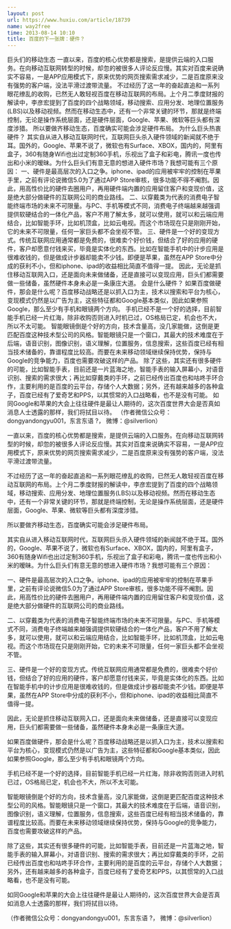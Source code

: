 ```yaml
---
layout: post
url: https://www.huxiu.com/article/18739
name: way2free
time: 2013-08-14 10:10
title: 百度的下一张牌：硬件？
---
```

巨头们的移动生态 一直以来，百度的核心优势都是搜索，是提供云端的入口服务。在向移动互联网转型的时候，却忽的被很多人评论反应慢。其实对百度来说确实不容易，一是APP应用模式下，原来优势的网页搜索需求减少，二是百度原来没有强势的客户端，没法平滑过渡带流量。 不过经历了这一年的奋起直追和一系列眼花缭乱的收购，已然无人敢轻视百度在移动互联网的布局。上个月二季度财报的解读中，李彦宏提到了百度的四个战略领域，移动搜索、应用分发、地理位置服务(LBS)以及移动视频。然而在移动生态中，还有一个非常关键的环节，那就是终端控制，无论是操作系统层面，还是硬件层面，Google、苹果、微软等巨头都有深度涉猎。 所以要做齐移动生态，百度确实可能会涉足硬件布局。 为什么巨头热衷硬件？ 其实自从进入移动互联网时代，互联网巨头杀入硬件领域的新闻就不绝于耳。国外的，Google、苹果不说了，微软也有Surface、XBOX，国内的，阿里有盒子，360有随身Wifi也出过定制360手机，乐视出了盒子和彩电，腾讯一度也传出和小米的暧昧。为什么巨头们有意无意的想进入硬件市场？我想可能有三个原因： 一、硬件是最高层次的入口之争。iphone、ipad的应用被牢牢的控制在苹果手里，之前有评论说微信5.0为了通过APP Store审核，很多功能不得不阉割。因此，用高性价比的硬件去圈用户，再用硬件端内置的应用留住客户和变现价值，这是绝大部分做硬件的互联网公司的商业路线。 二、以穿戴类为代表的消费电子智能终端市场的未来不可限量。与PC、手机等模式不同，消费电子终端越来越强调提供软硬结合的一体化产品，客户不用了解太多，就可以使用，就可以和云端应用结合，比如智能手环，比如机顶盒，比如云电视。而这个市场现在只是刚刚开始，它的未来不可限量，任何一家巨头都不会坐视不管。 三、硬件是一个好的变现方式。传统互联网应用通常都是免费的，很难卖个好价钱，但结合了好的应用的硬件，客户却愿意付钱来买，毕竟是实体化的东西。比如在智能手机中的计步应用是很难收钱的，但是做成计步器却能卖不少钱。即便是苹果，虽然在APP Store中分成的获利不小，但和iphone、ipad的收益相比简直不值得一提。 因此，无论是抓住移动互联网入口，还是面向未来做储备，还是直接可以变现应用，巨头们都需要做一些储备，虽然硬件本身未必是一条康庄大道。 会是什么硬件？ 如果百度做硬件，那会是什么呢？百度移动战略还是以抓入口为主，技术以搜索和平台为核心，变现模式仍然是以广告为主，这些特征都和Google基本类似，因此如果参照Google，那么至少有手机和眼镜两个方向。 手机已经不是一个好的选择，目前智能手机已经一片红海，除非收购否则进入时机已过，OS格局已定，机会也不大，所以不太可能。 智能眼镜倒是个好的方向，技术含量高，没几家能做，这倒是更匹配百度这种技术型公司的风格。智能眼镜只是一个窗口，其最大的技术难度在于后端，语音识别，图像识别，语义理解，位置服务，信息搜索，这些百度已经有相当技术储备的，靠谱程度比较高。而要在未来移动领域继续保持优势，保持与Google的竞争能力，百度也需要攻破这样的产品。 除了这些，其实还有很多硬件的可能，比如智能手表，目前还是一片蓝海之地，智能手表的输入屏幕小，对语音识别、搜索的需求很大；再比如穿戴类的手环，之前已经传出百度也和咕咚手环合作，主要利用的是百度的云平台，存储个人大数据；另外，还有越来越多的各种盒子，百度已经有了爱奇艺和PPS，以其惯常的入口战略看，也不是没有可能。 如同Google和苹果的大会上往往硬件是最让人期待的，这次百度世界大会是否真如消息人士透露的那样，我们将拭目以待。 （作者微信公众号：dongyandongyu001，东言东语 ?， 微博：@silverlion）

一直以来，百度的核心优势都是搜索，是提供云端的入口服务。在向移动互联网转型的时候，却忽的被很多人评论反应慢。其实对百度来说确实不容易，一是APP应用模式下，原来优势的网页搜索需求减少，二是百度原来没有强势的客户端，没法平滑过渡带流量。

不过经历了这一年的奋起直追和一系列眼花缭乱的收购，已然无人敢轻视百度在移动互联网的布局。上个月二季度财报的解读中，李彦宏提到了百度的四个战略领域，移动搜索、应用分发、地理位置服务(LBS)以及移动视频。然而在移动生态中，还有一个非常关键的环节，那就是终端控制，无论是操作系统层面，还是硬件层面，Google、苹果、微软等巨头都有深度涉猎。

所以要做齐移动生态，百度确实可能会涉足硬件布局。

其实自从进入移动互联网时代，互联网巨头杀入硬件领域的新闻就不绝于耳。国外的，Google、苹果不说了，微软也有Surface、XBOX，国内的，阿里有盒子，360有随身Wifi也出过定制360手机，乐视出了盒子和彩电，腾讯一度也传出和小米的暧昧。为什么巨头们有意无意的想进入硬件市场？我想可能有三个原因：

一、硬件是最高层次的入口之争。iphone、ipad的应用被牢牢的控制在苹果手里，之前有评论说微信5.0为了通过APP Store审核，很多功能不得不阉割。因此，用高性价比的硬件去圈用户，再用硬件端内置的应用留住客户和变现价值，这是绝大部分做硬件的互联网公司的商业路线。

二、以穿戴类为代表的消费电子智能终端市场的未来不可限量。与PC、手机等模式不同，消费电子终端越来越强调提供软硬结合的一体化产品，客户不用了解太多，就可以使用，就可以和云端应用结合，比如智能手环，比如机顶盒，比如云电视。而这个市场现在只是刚刚开始，它的未来不可限量，任何一家巨头都不会坐视不管。

三、硬件是一个好的变现方式。传统互联网应用通常都是免费的，很难卖个好价钱，但结合了好的应用的硬件，客户却愿意付钱来买，毕竟是实体化的东西。比如在智能手机中的计步应用是很难收钱的，但是做成计步器却能卖不少钱。即便是苹果，虽然在APP Store中分成的获利不小，但和iphone、ipad的收益相比简直不值得一提。

因此，无论是抓住移动互联网入口，还是面向未来做储备，还是直接可以变现应用，巨头们都需要做一些储备，虽然硬件本身未必是一条康庄大道。

如果百度做硬件，那会是什么呢？百度移动战略还是以抓入口为主，技术以搜索和平台为核心，变现模式仍然是以广告为主，这些特征都和Google基本类似，因此如果参照Google，那么至少有手机和眼镜两个方向。

手机已经不是一个好的选择，目前智能手机已经一片红海，除非收购否则进入时机已过，OS格局已定，机会也不大，所以不太可能。

智能眼镜倒是个好的方向，技术含量高，没几家能做，这倒是更匹配百度这种技术型公司的风格。智能眼镜只是一个窗口，其最大的技术难度在于后端，语音识别，图像识别，语义理解，位置服务，信息搜索，这些百度已经有相当技术储备的，靠谱程度比较高。而要在未来移动领域继续保持优势，保持与Google的竞争能力，百度也需要攻破这样的产品。

除了这些，其实还有很多硬件的可能，比如智能手表，目前还是一片蓝海之地，智能手表的输入屏幕小，对语音识别、搜索的需求很大；再比如穿戴类的手环，之前已经传出百度也和咕咚手环合作，主要利用的是百度的云平台，存储个人大数据；另外，还有越来越多的各种盒子，百度已经有了爱奇艺和PPS，以其惯常的入口战略看，也不是没有可能。

如同Google和苹果的大会上往往硬件是最让人期待的，这次百度世界大会是否真如消息人士透露的那样，我们将拭目以待。

（作者微信公众号：dongyandongyu001，东言东语 ?， 微博：@silverlion）

